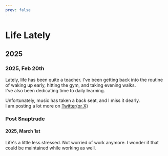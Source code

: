 ```yaml
---
prev: false
---
```


# Life Lately

## 2025

### 2025, Feb 20th

Lately, life has been quite a teacher. I've been getting back into the routine of waking up early, hitting the gym, and taking evening walks.  
I've also been dedicating time to daily learning.

Unfortunately, music has taken a back seat, and I miss it dearly.  
I am posting a lot more on [Twitter(or X)](https://x.com/QurioSapien)

### Post Snaptrude

#### 2025, March 1st

Life's a little less stressed. Not worried of work anymore. I wonder if that could be maintained while working as well.
